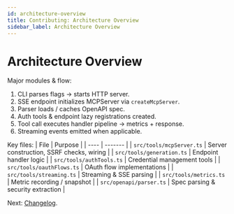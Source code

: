 ```yaml
---
id: architecture-overview
title: Contributing: Architecture Overview
sidebar_label: Architecture Overview
---
```


# Architecture Overview

Major modules & flow:

1. CLI parses flags → starts HTTP server.
2. SSE endpoint initializes MCPServer via `createMcpServer`.
3. Parser loads / caches OpenAPI spec.
4. Auth tools & endpoint lazy registrations created.
5. Tool call executes handler pipeline → metrics + response.
6. Streaming events emitted when applicable.

Key files:
| File | Purpose |
| ---- | ------- |
| `src/tools/mcpServer.ts` | Server construction, SSRF checks, wiring |
| `src/tools/generation.ts` | Endpoint handler logic |
| `src/tools/authTools.ts` | Credential management tools |
| `src/tools/oauthFlows.ts` | OAuth flow implementations |
| `src/tools/streaming.ts` | Streaming & SSE parsing |
| `src/tools/metrics.ts` | Metric recording / snapshot |
| `src/openapi/parser.ts` | Spec parsing & security extraction |

Next: [Changelog](changelog-link.md).
